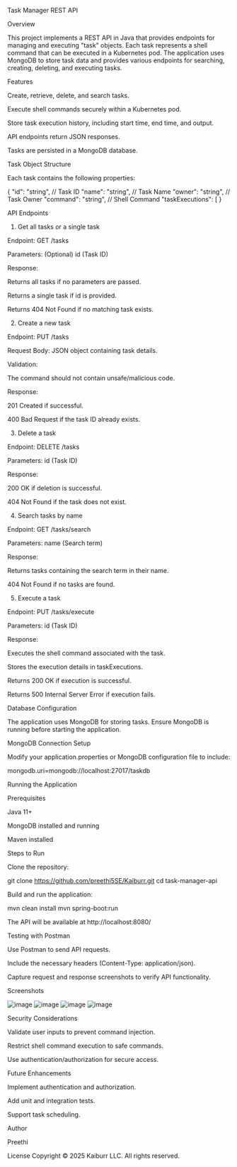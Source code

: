 Task Manager REST API

Overview

This project implements a REST API in Java that provides endpoints for managing and executing "task" objects. Each task represents a shell command that can be executed in a Kubernetes pod. The application uses MongoDB to store task data and provides various endpoints for searching, creating, deleting, and executing tasks.

Features

Create, retrieve, delete, and search tasks.

Execute shell commands securely within a Kubernetes pod.

Store task execution history, including start time, end time, and output.

API endpoints return JSON responses.

Tasks are persisted in a MongoDB database.

Task Object Structure

Each task contains the following properties:

{
  "id": "string",               // Task ID
  "name": "string",             // Task Name
  "owner": "string",            // Task Owner
  "command": "string",          // Shell Command
  "taskExecutions": [
}

API Endpoints

1. Get all tasks or a single task

Endpoint: GET /tasks

Parameters: (Optional) id (Task ID)

Response:

Returns all tasks if no parameters are passed.

Returns a single task if id is provided.

Returns 404 Not Found if no matching task exists.

2. Create a new task

Endpoint: PUT /tasks

Request Body: JSON object containing task details.

Validation:

The command should not contain unsafe/malicious code.

Response:

201 Created if successful.

400 Bad Request if the task ID already exists.

3. Delete a task

Endpoint: DELETE /tasks

Parameters: id (Task ID)

Response:

200 OK if deletion is successful.

404 Not Found if the task does not exist.

4. Search tasks by name

Endpoint: GET /tasks/search

Parameters: name (Search term)

Response:

Returns tasks containing the search term in their name.

404 Not Found if no tasks are found.

5. Execute a task

Endpoint: PUT /tasks/execute

Parameters: id (Task ID)

Response:

Executes the shell command associated with the task.

Stores the execution details in taskExecutions.

Returns 200 OK if execution is successful.

Returns 500 Internal Server Error if execution fails.

Database Configuration

The application uses MongoDB for storing tasks. Ensure MongoDB is running before starting the application.

MongoDB Connection Setup

Modify your application.properties or MongoDB configuration file to include:

mongodb.uri=mongodb://localhost:27017/taskdb

Running the Application

Prerequisites

Java 11+

MongoDB installed and running

Maven installed

Steps to Run

Clone the repository:

git clone https://github.com/preethi5SE/Kaiburr.git
cd task-manager-api

Build and run the application:

mvn clean install
mvn spring-boot:run

The API will be available at http://localhost:8080/

Testing with Postman

Use Postman to send API requests.

Include the necessary headers (Content-Type: application/json).

Capture request and response screenshots to verify API functionality.

Screenshots

![image](https://github.com/user-attachments/assets/e13e26dc-ee84-48ed-94b0-e0e690c87bf7)
![image](https://github.com/user-attachments/assets/5e9eeb1f-68eb-484a-9528-a45842a6329d)
![image](https://github.com/user-attachments/assets/9484b041-8e2a-4c12-beb0-9e15bcea255f)
![image](https://github.com/user-attachments/assets/5635c8d5-6c5c-47de-ad08-9a0f8b5dac24)



Security Considerations

Validate user inputs to prevent command injection.

Restrict shell command execution to safe commands.

Use authentication/authorization for secure access.

Future Enhancements

Implement authentication and authorization.

Add unit and integration tests.

Support task scheduling.

Author

Preethi

License
Copyright © 2025 Kaiburr LLC. All rights reserved.
